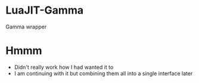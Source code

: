 # LuaJIT-Gamma
Gamma wrapper

# Hmmm
* Didn't really work how I had wanted it to
* I am continuing with it but combining them all into a single interface later
